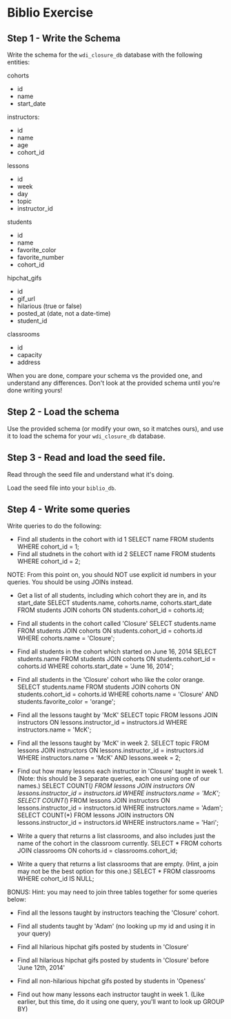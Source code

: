 # Biblio Exercise

## Step 1 - Write the Schema

Write the schema for the `wdi_closure_db` database with the following entities:

cohorts
  - id
  - name
  - start_date

instructors:
  - id
  - name
  - age
  - cohort_id

lessons
  - id
  - week
  - day
  - topic
  - instructor_id

students
  - id
  - name
  - favorite_color
  - favorite_number
  - cohort_id

hipchat_gifs
  - id
  - gif_url
  - hilarious (true or false)
  - posted_at (date, not a date-time)
  - student_id

classrooms
  - id
  - capacity
  - address

When you are done, compare your schema vs the provided one, and understand any
differences. Don't look at the provided schema until you're done writing yours!

## Step 2 - Load the schema

Use the provided schema (or modify your own, so it matches ours), and use it to
load the schema for your `wdi_closure_db` database.

## Step 3 - Read and load the seed file.

Read through the seed file and understand what it's doing.

Load the seed file into your `biblio_db`.

## Step 4 - Write some queries

Write queries to do the following:

- Find all students in the cohort with id 1
SELECT name FROM students WHERE cohort_id = 1;
- Find all studnets in the cohort with id 2
SELECT name FROM students WHERE cohort_id = 2;

NOTE: From this point on, you should NOT use explicit id numbers in your
queries. You should be using JOINs instead.

- Get a list of all students, including which cohort they are in, and its
  start_date
  SELECT students.name, cohorts.name, cohorts.start_date FROM students JOIN cohorts ON students.cohort_id = cohorts.id;

- Find all students in the cohort called 'Closure'
SELECT students.name FROM students JOIN cohorts ON students.cohort_id = cohorts.id WHERE cohorts.name = 'Closure';
- Find all students in the cohort which started on June 16, 2014
SELECT students.name FROM students JOIN cohorts ON students.cohort_id = cohorts.id WHERE cohorts.start_date = 'June 16, 2014';
- Find all students in the 'Closure' cohort who like the color orange.
SELECT students.name FROM students JOIN cohorts ON students.cohort_id = cohorts.id WHERE cohorts.name = 'Closure' AND students.favorite_color = 'orange';
- Find all the lessons taught by 'McK'
SELECT topic FROM lessons JOIN instructors ON lessons.instructor_id = instructors.id WHERE instructors.name = 'McK';
- Find all the lessons taught by 'McK' in week 2.
SELECT topic FROM lessons JOIN instructors ON lessons.instructor_id = instructors.id WHERE instructors.name = 'McK' AND lessons.week = 2;
- Find out how many lessons each instructor in 'Closure' taught in week 1.
  (Note: this should be 3 separate queries, each one using one of our names.)
  SELECT COUNT(*) FROM lessons JOIN instructors ON lessons.instructor_id = instructors.id WHERE instructors.name = 'McK';
  SELECT COUNT(*) FROM lessons JOIN instructors ON lessons.instructor_id = instructors.id WHERE instructors.name = 'Adam';
 SELECT COUNT(*) FROM lessons JOIN instructors ON lessons.instructor_id = instructors.id WHERE instructors.name = 'Hari';

- Write a query that returns a list classrooms, and also includes just the name
  of the cohort in the classroom currently.
  SELECT * FROM cohorts JOIN classrooms ON cohorts.id = classrooms.cohort_id;

- Write a query that returns a list classrooms that are empty. (Hint, a join may
  not be the best option for this one.)
  SELECT * FROM classrooms WHERE cohort_id IS NULL;

BONUS:
Hint: you may need to join three tables together for some queries below:
- Find all the lessons taught by instructors teaching the 'Closure' cohort.
- Find all students taught by 'Adam' (no looking up my id and using it in your query)
- Find all hilarious hipchat gifs posted by students in 'Closure'
- Find all hilarious hipchat gifs posted by students in 'Closure' before 'June 12th, 2014'
- Find all non-hilarious hipchat gifs posted by students in 'Openess'

- Find out how many lessons each instructor taught in week 1.
  (Like earlier, but this time, do it using one query, you'll want to look up GROUP BY)
